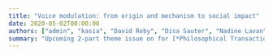 ```yaml
---
title: "Voice modulation: from origin and mechanism to social impact"
date: 2020-05-02T00:00:00
authors: ["admin", "kasia", "David Reby", "Disa Sauter", "Nadine Lavan", "Marcus Perlman", "Jaroslava Varella Valentova"]
summary: "Upcoming 2-part theme issue on for [*Philosophical Transactions of the Royal Society B: Biological Sciences*](https://royalsocietypublishing.org/journal/rstb)."
---
```


<div id="adobe-dc-view" style="width: 595px;"></div>
<script src="https://documentcloud.adobe.com/view-sdk/main.js"></script>
<script type="text/javascript">
	document.addEventListener("adobe_dc_view_sdk.ready", function(){ 
		var adobeDCView = new AdobeDC.View({clientId: "064da19ffdb04db7b0ea2c9a528805cb", divId: "adobe-dc-view"});
		adobeDCView.previewFile({
			content:{location: {url: "https://jdleongomez.info/en/files/TB1840-1841_voice_modulation.pdf"}},
			metaData:{fileName: "TB1840 1841 voice modulation.pdf"}
		}, {embedMode: "IN_LINE"});
	});
</script>
